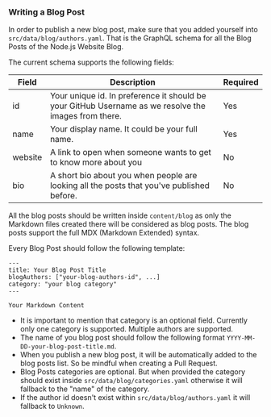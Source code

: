 ### Writing a Blog Post

In order to publish a new blog post, make sure that you added yourself into `src/data/blog/authors.yaml`. That is the GraphQL schema for all the Blog Posts of the Node.js Website Blog.

The current schema supports the following fields:

| Field   | Description                                                                                          | Required |
|---------|------------------------------------------------------------------------------------------------------|----------|
| id      | Your unique id. In preference it should be your GitHub Username as we resolve the images from there. | Yes      |
| name    | Your display name. It could be your full name.                                                       | Yes      |
| website | A link to open when someone wants to get to know more about you                                      | No       |
| bio     | A short bio about you when people are looking all the posts that you've published before.            | No       |

All the blog posts should be written inside `content/blog` as only the Markdown files created there will be considered as blog posts. The blog posts support the full MDX (Markdown Extended) syntax.

Every Blog Post should follow the following template:

```mdx
---
title: Your Blog Post Title
blogAuthors: ["your-blog-authors-id", ...]
category: "your blog category"
---

Your Markdown Content
```

* It is important to mention that category is an optional field. Currently only one category is supported. Multiple authors are supported.
* The name of you blog post should follow the following format `YYYY-MM-DD-your-blog-post-title.md`.
* When you publish a new blog post, it will be automatically added to the blog posts list. So be mindful when creating a Pull Request.
* Blog Posts categories are optional. But when provided the category should exist inside `src/data/blog/categories.yaml` otherwise it will fallback to the "name" of the category.
* If the author id doesn't exist within `src/data/blog/authors.yaml` it will fallback to `Unknown`.
